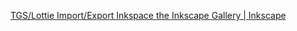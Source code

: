 
[TGS/Lottie Import/Export Inkspace the Inkscape Gallery | Inkscape](https://inkscape.org/~mattia.basaglia/%E2%98%85tgslottie-importexport)
